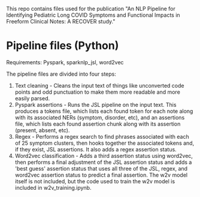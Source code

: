 This repo contains files used for the publication "An NLP Pipeline for Identifying Pediatric Long COVID Symptoms and Functional Impacts in Freeform Clinical Notes: A RECOVER study."

# Pipeline files (Python)
Requirements: Pyspark, sparknlp_jsl, word2vec

The pipeline files are divided into four steps:
1. Text cleaning - Cleans the input text of things like unconverted code points and odd punctuation to make them more readable and more easily parsed.
2. Pyspark assertions - Runs the JSL pipeline on the input text. This produces a tokens file, which lists each found token for each note along with its associated NERs (symptom, disorder, etc), and an assertions file, which lists each found assertion chunk along with its assertion (present, absent, etc).
3. Regex - Performs a regex search to find phrases associated with each of 25 symptom clusters, then hooks together the associated tokens and, if they exist, JSL assertions. It also adds a regex assertion status.
4. Word2vec classification - Adds a third assertion status using word2vec, then performs a final adjustment of the JSL assertion status and adds a 'best guess' assertion status that uses all three of the JSL, regex, and word2vec assertion status to predict a final assertion. The w2v model itself is not included, but the code used to train the w2v model is included in w2v_training.ipynb.